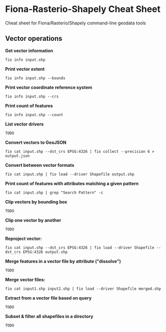 Fiona-Rasterio-Shapely Cheat Sheet
==================================

Cheat sheet for Fiona/Rasterio/Shapely command-line geodata tools

Vector operations
---

__Get vector information__

	fio info input.shp

__Print vector extent__

	fio info input.shp --bounds

__Print vector coordinate reference system__

	fio info input.shp --crs
	
__Print count of features__

	fio info input.shp --count
	
__List vector drivers__

	TODO

__Convert vectors to GeoJSON__

	fio cat input.shp --dst_crs EPSG:4326 | fio collect --precision 6 > output.json

__Convert between vector formats__

	fio cat input.shp | fio load --driver Shapefile output.shp

__Print count of features with attributes matching a given pattern__

	fio cat input.shp | grep "Search Pattern" -c

__Clip vectors by bounding box__

	TODO

__Clip one vector by another__

	TODO

__Reproject vector:__

	fio cat input.shp --dst_crs EPSG:4326 | fio load --driver Shapefile --dst_crs EPSG:4326 output.shp
	
__Merge features in a vector file by attribute ("dissolve")__

  	TODO

__Merge vector files:__

  	fio cat input1.shp input2.shp | fio load --driver Shapefile merged.shp

__Extract from a vector file based on query__

  	TODO

__Subset & filter all shapefiles in a directory__

  	TODO
